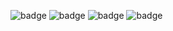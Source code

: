 ![badge](https://img.shields.io/endpoint?url=https://gist.githubusercontent.com/tuckerweibell/6c05ea3d715684ee99b11c3a231ae4e8/raw/9631485337-dependabot.json)
![badge](https://img.shields.io/endpoint?url=https://gist.githubusercontent.com/tuckerweibell/6c05ea3d715684ee99b11c3a231ae4e8/raw/9631485337-code-scanning.json)
![badge](https://img.shields.io/endpoint?url=https://gist.githubusercontent.com/tuckerweibell/6c05ea3d715684ee99b11c3a231ae4e8/raw/9631485337-secret-scanning.json)
![badge](https://flat.badgen.net/badge/swift/MIT/25be8e)

